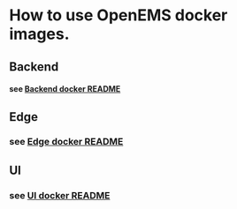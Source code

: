 # How to use OpenEMS docker images.

## Backend

#### see [Backend docker README](./backend/README.md)

## Edge

### see [Edge docker README](./edge/README.md)

## UI

### see [UI docker README](./ui/README.md)